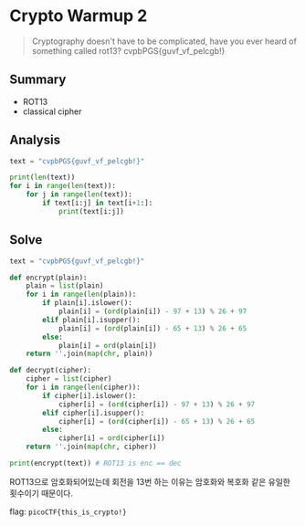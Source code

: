 # Crypto Warmup 2
> Cryptography doesn't have to be complicated, have you ever heard of something called rot13? cvpbPGS{guvf_vf_pelcgb!}

## Summary
* ROT13
* classical cipher

## Analysis
``` python
text = "cvpbPGS{guvf_vf_pelcgb!}"

print(len(text))
for i in range(len(text)):
    for j in range(len(text)):
        if text[i:j] in text[i+1:]:
            print(text[i:j])
```

## Solve
``` python
text = "cvpbPGS{guvf_vf_pelcgb!}"

def encrypt(plain):
    plain = list(plain)
    for i in range(len(plain)):
        if plain[i].islower():
            plain[i] = (ord(plain[i]) - 97 + 13) % 26 + 97
        elif plain[i].isupper():
            plain[i] = (ord(plain[i]) - 65 + 13) % 26 + 65
        else:
            plain[i] = ord(plain[i])
    return ''.join(map(chr, plain))

def decrypt(cipher):
    cipher = list(cipher)
    for i in range(len(cipher)):
        if cipher[i].islower():
            cipher[i] = (ord(cipher[i]) - 97 + 13) % 26 + 97
        elif cipher[i].isupper():
            cipher[i] = (ord(cipher[i]) - 65 + 13) % 26 + 65
        else:
            cipher[i] = ord(cipher[i])
    return ''.join(map(chr, cipher))

print(encrypt(text)) # ROT13 is enc == dec
```

ROT13으로 암호화되어있는데 회전을 13번 하는 이유는 암호화와 복호화 같은 유일한 횟수이기 때문이다.  

flag: `picoCTF{this_is_crypto!}`
